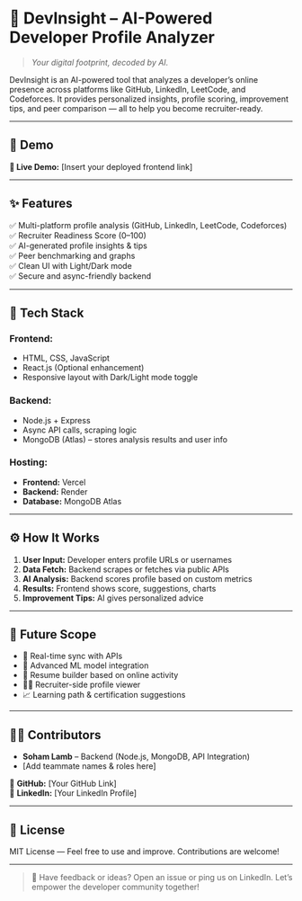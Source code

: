 # 🚀 DevInsight – AI-Powered Developer Profile Analyzer

> _Your digital footprint, decoded by AI._

DevInsight is an AI-powered tool that analyzes a developer’s online presence across platforms like GitHub, LinkedIn, LeetCode, and Codeforces. It provides personalized insights, profile scoring, improvement tips, and peer comparison — all to help you become recruiter-ready.

---

## 📸 Demo

**🔗 Live Demo:** [Insert your deployed frontend link]  

---

## ✨ Features

✅ Multi-platform profile analysis (GitHub, LinkedIn, LeetCode, Codeforces)  
✅ Recruiter Readiness Score (0–100)  
✅ AI-generated profile insights & tips  
✅ Peer benchmarking and graphs  
✅ Clean UI with Light/Dark mode  
✅ Secure and async-friendly backend

---

## 🧰 Tech Stack

### Frontend:
- HTML, CSS, JavaScript
- React.js (Optional enhancement)
- Responsive layout with Dark/Light mode toggle

### Backend:
- Node.js + Express
- Async API calls, scraping logic
- MongoDB (Atlas) – stores analysis results and user info

### Hosting:
- **Frontend:** Vercel  
- **Backend:** Render  
- **Database:** MongoDB Atlas

---

## ⚙️ How It Works

1. **User Input:** Developer enters profile URLs or usernames  
2. **Data Fetch:** Backend scrapes or fetches via public APIs  
3. **AI Analysis:** Backend scores profile based on custom metrics  
4. **Results:** Frontend shows score, suggestions, charts  
5. **Improvement Tips:** AI gives personalized advice

---

## 🚀 Future Scope

- 🔁 Real-time sync with APIs  
- 🤖 Advanced ML model integration  
- 📃 Resume builder based on online activity  
- 🧑‍💼 Recruiter-side profile viewer  
- 📈 Learning path & certification suggestions

---

## 🧑‍💻 Contributors

- **Soham Lamb** – Backend (Node.js, MongoDB, API Integration)  
- [Add teammate names & roles here]

🔗 **GitHub:** [Your GitHub Link]  
🔗 **LinkedIn:** [Your LinkedIn Profile]  

---

## 📄 License

MIT License — Feel free to use and improve. Contributions are welcome!

---

> 💬 Have feedback or ideas? Open an issue or ping us on LinkedIn. Let’s empower the developer community together!
